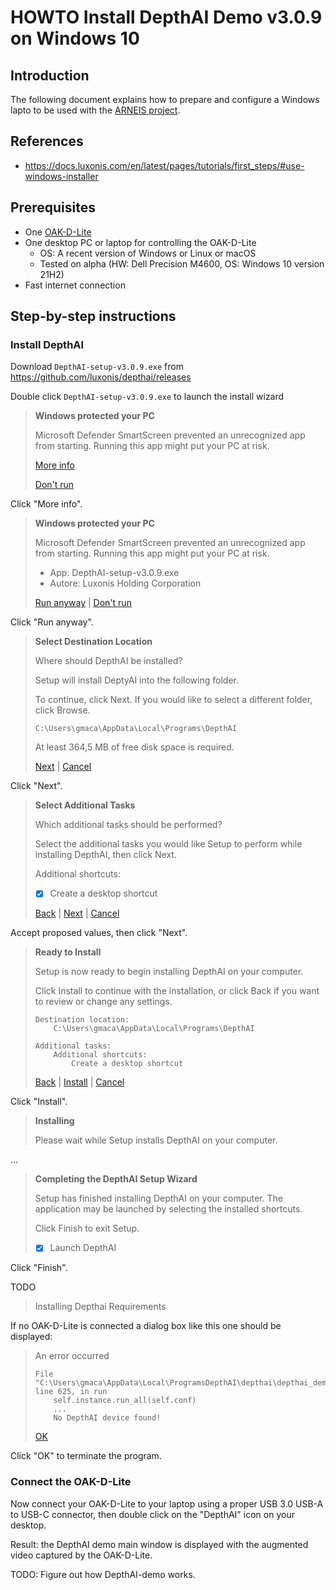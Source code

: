 # HOWTO Install DepthAI Demo v3.0.9 on Windows 10

<!-- (2022-01-14 18:33 CET) -->

## Introduction

The following document explains how to prepare and configure a Windows lapto to be used with the [ARNEIS project](https://github.com/B-AROL-O/ARNEIS/tree/fix/updates-to-howto-rpi4).

## References

* <https://docs.luxonis.com/en/latest/pages/tutorials/first_steps/#use-windows-installer>

## Prerequisites

* One [OAK-D-Lite](https://docs.luxonis.com/projects/hardware/en/latest/pages/DM9095.html)
* One desktop PC or laptop for controlling the OAK-D-Lite
  - OS: A recent version of Windows or Linux or macOS
  - Tested on alpha (HW: Dell Precision M4600, OS: Windows 10 version 21H2)
* Fast internet connection

## Step-by-step instructions

### Install DepthAI

Download `DepthAI-setup-v3.0.9.exe` from <https://github.com/luxonis/depthai/releases>

Double click `DepthAI-setup-v3.0.9.exe` to launch the install wizard

> **Windows protected your PC**
>
> Microsoft Defender SmartScreen prevented an unrecognized app from starting.
> Running this app might put your PC at risk.
>
> [More info](TODO)
>
> [Don't run](TODO)

Click "More info".

> **Windows protected your PC**
>
> Microsoft Defender SmartScreen prevented an unrecognized app from starting.
> Running this app might put your PC at risk.
>
> * App: DepthAI-setup-v3.0.9.exe
> * Autore: Luxonis Holding Corporation
>
> [Run anyway](TODO) | [Don't run](TODO)

Click "Run anyway".

> **Select Destination Location**
>
> Where should DepthAI be installed?
>
> Setup will install DeptyAI into the following folder.
>
> To continue, click Next.
> If you would like to select a different folder, click Browse.
>
> `C:\Users\gmaca\AppData\Local\Programs\DepthAI`
>
> At least 364,5 MB of free disk space is required.
>
> [Next](TODO) | [Cancel](TODO)

Click "Next".

> **Select Additional Tasks**
>
> Which additional tasks should be performed?
>
> Select the additional tasks you would like Setup to perform while installing DepthAI, then click Next.
>
> Additional shortcuts:
> * [x] Create a desktop shortcut
>
> [Back](TODO) | [Next](TODO) | [Cancel](TODO)

Accept proposed values, then click "Next".

> **Ready to Install**
>
> Setup is now ready to begin installing DepthAI on your computer.
>
> Click Install to continue with the installation, or click Back if you want to review or change any settings.
>
> ```text
> Destination location:
>     C:\Users\gmaca\AppData\Local\Programs\DepthAI
>
> Additional tasks:
>     Additional shortcuts:
>         Create a desktop shortcut
> ```
>
> [Back](TODO) | [Install](TODO) | [Cancel](TODO)

Click "Install".

<!-- (2022-01-14 19:46 CET) -->

> **Installing**
>
> Please wait while Setup installs DepthAI on your computer.

...

<!-- (2022-01-14 19:51 CET) -->

> **Completing the DepthAI Setup Wizard**
>
> Setup has finished installing DepthAI on your computer.
> The application may be launched by selecting the installed shortcuts.
>
> Click Finish to exit Setup.
>
> * [x] Launch DepthAI

Click "Finish".

TODO

> Installing Depthai Requirements

If no OAK-D-Lite is connected a dialog box like this one should be displayed:

> An error occurred
>
> ```text
> File "C:\Users\gmaca\AppData\Local\ProgramsDepthAI\depthai\depthai_demo.py", line 625, in run
>     self.instance.run_all(self.conf)
>     ...
>     No DepthAI device found!
> ```
>
> [OK](TODO)

Click "OK" to terminate the program.

### Connect the OAK-D-Lite

Now connect your OAK-D-Lite to your laptop using a proper USB 3.0 USB-A to USB-C connector,
then double click on the "DepthAI" icon on your desktop.

Result: the DepthAI demo main window is displayed with the augmented video captured by the OAK-D-Lite.

TODO: Figure out how DepthAI-demo works.

<!-- EOF -->